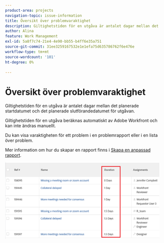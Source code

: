 ```yaml
---
product-area: projects
navigation-topic: issue-information
title: Översikt över problemvaraktighet
description: Giltighetstiden för en utgåva är antalet dagar mellan det planerade startdatumet och det planerade slutförandedatumet för utgåvan.
author: Alina
feature: Work Management
exl-id: 5a8f7c74-21e4-4e90-bb55-b4ff6e35a751
source-git-commit: 31ee3259167532e1e1efa75d635786762f6e476e
workflow-type: tm+mt
source-wordcount: '101'
ht-degree: 0%

---
```


# Översikt över problemvaraktighet

Giltighetstiden för en utgåva är antalet dagar mellan det planerade startdatumet och det planerade slutförandedatumet för utgåvan.

Giltighetstiden för en utgåva beräknas automatiskt av Adobe Workfront och kan inte ändras manuellt.

Du kan visa varaktigheten för ett problem i en problemrapport eller i en lista över problem.

Mer information om hur du skapar en rapport finns i [Skapa en anpassad rapport](../../../reports-and-dashboards/reports/creating-and-managing-reports/create-custom-report.md).

![](assets/nwe-issue-duration-view-highlighted-350x73.png)
